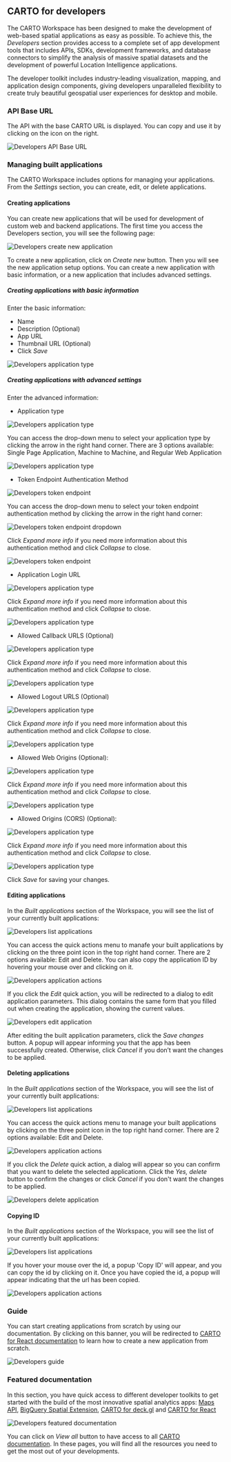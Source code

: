 ## CARTO for developers

The CARTO Workspace has been designed to make the development of web-based spatial applications as easy as possible. To achieve this, the *Developers* section provides access to a complete set of app development tools that includes APIs, SDKs, development frameworks, and database connectors to simplify the analysis of massive spatial datasets and the development of powerful Location Intelligence applications.

The developer toolkit includes industry-leading visualization, mapping, and application design components, giving developers unparalleled flexibility to create truly beautiful geospatial user experiences for desktop and mobile.

### API Base URL

The API with the base CARTO URL is displayed. You can copy and use it by clicking on the icon on the right.

![Developers API Base URL](/img/cloud-native-workspace/developers/developers_api_base_url.png)

### Managing built applications

The CARTO Workspace includes options for managing your applications. From the *Settings* section, you can create, edit, or delete applications.

#### Creating applications

You can create new applications that will be used for development of custom web and backend applications. The first time you access the Developers section, you will see the following page:

![Developers create new application](/img/cloud-native-workspace/developers/developers_creating_application.png)

To create a new application, click on *Create new* button. Then you will see the new application setup options. You can create a new application with basic information, or a new application that includes advanced settings.

##### Creating applications with basic information

Enter the basic information:

- Name
- Description (Optional)
- App URL
- Thumbnail URL (Optional)
- Click *Save*

![Developers application type](/img/cloud-native-workspace/developers/developers_basic_information.png)

##### Creating applications with advanced settings

Enter the advanced information:

- Application type

![Developers application type](/img/cloud-native-workspace/developers/developers_application_type.png)

You can access the drop-down menu to select your application type by clicking the arrow in the right hand corner. There are 3 options available: Single Page Application, Machine to Machine, and Regular Web Application

![Developers application type](/img/cloud-native-workspace/developers/developers_drop_down.png)

- Token Endpoint Authentication Method

![Developers token endpoint](/img/cloud-native-workspace/developers/developers_token_endpoint.png)

You can access the drop-down menu to select your token endpoint authentication method by clicking the arrow in the right hand corner:

![Developers token endpoint dropdown](/img/cloud-native-workspace/developers/developers_token_endpoint_dropdown.png)

Click *Expand more info* if you need more information about this authentication method and click *Collapse* to close.

![Developers token endpoint](/img/cloud-native-workspace/developers/developers_token_endpoint_expand_info.png)

- Application Login URL

![Developers application type](/img/cloud-native-workspace/developers/developers_application_login_url.png)

Click *Expand more info* if you need more information about this authentication method and click *Collapse* to close.

![Developers application type](/img/cloud-native-workspace/developers/developers_application_login_url_expand_info.png)

- Allowed Callback URLS (Optional)

![Developers application type](/img/cloud-native-workspace/developers/developers_allowed_callback_urls.png)

Click *Expand more info* if you need more information about this authentication method and click *Collapse* to close.

![Developers application type](/img/cloud-native-workspace/developers/developers_allowed_callback_urls_expand_info.png)

- Allowed Logout URLS (Optional)

![Developers application type](/img/cloud-native-workspace/developers/developers_allowed_logout_urls(optional).png)

Click *Expand more info* if you need more information about this authentication method and click *Collapse* to close.

![Developers application type](/img/cloud-native-workspace/developers/developers_allowed_logout_urls(optional)_expand_info.png)

- Allowed Web Origins (Optional): 

![Developers application type](/img/cloud-native-workspace/developers/developers_allowed_web_origins(optional).png)

Click *Expand more info* if you need more information about this authentication method and click *Collapse* to close.

![Developers application type](/img/cloud-native-workspace/developers/developers_allowed_web_origins(optional)_expand_info.png)

- Allowed Origins (CORS) (Optional): 

![Developers application type](/img/cloud-native-workspace/developers/developers_allowed_origins_cors(optional).png)

Click *Expand more info* if you need more information about this authentication method and click *Collapse* to close.

![Developers application type](/img/cloud-native-workspace/developers/developers_allowed_origins_cors(optional)_expand_info.png)

Click *Save* for saving your changes. 

#### Editing applications

In the *Built applications* section of the Workspace, you will see the list of your currently built applications:

![Developers list applications](/img/cloud-native-workspace/developers/developers_list_applications(new2).png)

You can access the quick actions menu to manafe your built applications by clicking on the three point icon in the top right hand corner. There are 2 options available: Edit and Delete. You can also copy the application ID by hovering your mouse over and clicking on it.

![Developers application actions](/img/cloud-native-workspace/developers/developers_built_applications_actions(new2).png)

If you click the *Edit* quick action, you will be redirected to a dialog to edit application parameters. This dialog contains the same form that you filled out when creating the application, showing the current values.

![Developers edit application](/img/cloud-native-workspace/developers/developers_editing_applications(new).png)

After editing the built application parameters, click the *Save changes* button. A popup will appear informing you that the app has been successfully created. Otherwise, click *Cancel* if you don’t want the changes to be applied.

#### Deleting applications

In the *Built applications* section of the Workspace, you will see the list of your currently built applications:

![Developers list applications](/img/cloud-native-workspace/developers/developers_list_applications(new2).png)

You can access the quick actions menu to manage your built applications by clicking on the three point icon in the top right hand corner. There are 2 options available: Edit and Delete.

![Developers application actions](/img/cloud-native-workspace/developers/developers_built_applications_actions(new2).png)

If you click the *Delete* quick action, a dialog will appear so you can confirm that you want to delete the selected applicationn. Click the *Yes, delete* button to confirm the changes or click *Cancel* if you don't want the changes to be applied.

![Developers delete application](/img/cloud-native-workspace/developers/developers_deleting_applications(new).png)

#### Copying ID

In the *Built applications* section of the Workspace, you will see the list of your currently built applications:

![Developers list applications](/img/cloud-native-workspace/developers/developers_list_applications(new2).png)

If you hover your mouse over the id, a popup 'Copy ID' will appear, and you can copy the id by clicking on it. Once you have copied the id, a popup will appear indicating that the url has been copied. 

![Developers application actions](/img/cloud-native-workspace/developers/developers_built_applications_actions(new2).png)

### Guide

You can start creating applications from scratch by using our documentation. By clicking on this banner, you will be redirected to <a href="https://docs.carto.com/react/guides/getting-started//" target="_blank">CARTO for React documentation</a> to learn how to create a new application from scratch.

![Developers guide](/img/cloud-native-workspace/developers/developers_guide.png)

### Featured documentation

In this section, you have quick access to different developer toolkits to get started with the build of the most innovative spatial analytics apps: <a href="https://carto.com/developers/maps-api/" target="_blank">Maps API</a>, <a href="https://docs.carto.com/spatial-extension-bq/overview/getting-started/" target="_blank">BigQuery Spatial Extension</a>, <a href="https://docs.carto.com/deck-gl/getting-started/"
 target="_blank">CARTO for deck.gl</a> and <a href="https://docs.carto.com/react/overview/" target="_blank">CARTO for React</a>

![Developers featured documentation](/img/cloud-native-workspace/developers/developers_featured_documentation.png)

You can click on *View all* button to have access to all <a href="https://docs.carto.com/" target="_blank">CARTO documentation</a>. In these pages, you will find all the resources you need to get the most out of your developments.

